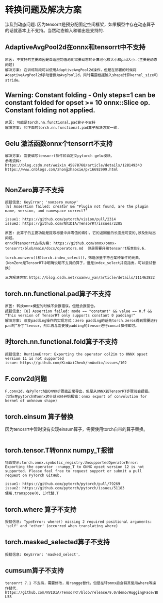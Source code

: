 # **转换问题及解决方案**
 涉及到动态问题: 因为tensorrt是预分配固定空间框架，如果模型中存在动态算子的话就基本上不支持。当然动态输入和输出是支持的.

## **AdaptiveAvgPool2d在onnx和tensorrt中不支持**
```
原因: 不支持的主要原因是自适应均值池化需要动态的计算池化核大小和pad大小.(主要是动态问题)
解决方案: 在训练阶段可以使用AdaptiveAvgPool2d操作，但是在部署的时候将AdaptiveAvgPool2d手动替换为AvgPool2d，同时需要根据输入shape计算kernel_size和stride。
```

## **Warning: Constant folding - Only steps=1 can be constant folded for opset >= 10 onnx::Slice op. Constant folding not applied.**
```
原因: 可能是torch.nn.functional.pad算子不支持
解决方案: 和下面的torch.nn.functional.pad算子解决方案一致.
```

## **Gelu 激活函数onnx个tensorrt不支持**
```
解决方案: 需要编写tensorrt插件和自定义pytorch gelu模块。
参考资料: https://blog.csdn.net/weixin_45878768/article/details/128149343
https://www.cnblogs.com/zhongzhaoxie/p/16692999.html


```

## **NonZero算子不支持**
```
报错信息: KeyError: 'nonzero_numpy'
[8] Assertion failed: creator && "Plugin not found, are the plugin name, version, and namespace correct?"

issue1: https://github.com/pytorch/vision/pull/2314
issue2: https://github.com/NVIDIA/TensorRT/issues/2285

原因: 此算子的主要功能是提取标量中非零值的索引，它的返回值的长度是可变的,涉及到动态问题。
onnx转tensorrt支持方案: https://github.com/onnx/onnx-tensorrt/blob/main/docs/operators.md  但是需要升级tensorrt版本到8.6.

torch.nonzero()和torch.index_select()，筛选张量中符合某种条件的元素。(NonZero是TensorRT中明确说明不支持的算子，但是index_select并没指出，可以尝试替换)

三方解决方案:https://blog.csdn.net/xuanwu_yan/article/details/111463822

```

## **torch.nn.functional.pad算子不支持**
```
原因: 转换onnx模型的时候不会报错误，但是会报警告。
报错信息: [8] Assertion failed: mode == "constant" && value == 0.f && "This version of TensorRT only supports constant 0 padding!"
解决方案: 改变padding操作的实现方式：zero padding的话先torch.zeros得到需要进行pad的“补丁”tensor，然后再与需要被padding的tensor进行concat操作即可。
```

## **时torch.nn.functional.fold算子不支持**
```
报错信息: RuntimeError: Exporting the operator col2im to ONNX opset version 11 is not supported
issue: https://github.com/KinWaiCheuk/nnAudio/issues/102

```

## **F.conv2d问题**
```
F.conv2d，在PyTorch到ONNX步骤能正常导出，但是从ONNX到TensorRT步骤则会报错。
(实际在pytorch转onnx这步就已经开始报错：onnx export of convolution for kernel of unknown shape)

```

## **torch.einsum 算子替换**
因为tenosrrt中暂时没有实现einsum算子，需要使用torch自带的算子替换。
```

```

## **torch.tensor.T转onnx numpy_T报错**
```
错误提示:torch.onnx.symbolic_registry.UnsupportedOperatorError: Exporting the operator ::numpy_T to ONNX opset version 12 is not supported. Please feel free to request support or submit a pull request on PyTorch GitHub.

issue1: https://github.com/pytorch/pytorch/pull/79269
issue2: https://github.com/pytorch/pytorch/issues/51183
使用.transpose(0, 1)代替.T
```

## **torch.where 算子不支持**
```
报错信息: TypeError: where() missing 2 required positional arguments: 'self' and 'other' (occurred when translating where)
```

## **torch.masked_selected算子不支持**
```
报错信息: KeyError: 'masked_select'，
```

## **cumsum算子不支持**

```
tensorrt 7.1 不支持，需要修改，用rangge替代，但是在转onnx后会将其使用where等操作替代.
https://github.com/NVIDIA/TensorRT/blob/release/9.0/demo/HuggingFace/BLOOM/export.py#L55-L58
```



